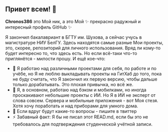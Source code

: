 ## Привет всем! 👋

**Chronos386** это Мой ник, a это Мой ✨ прекрасно радужный и интересный профиль GitHub ✨

Я закончил бакалавриант в БГТУ им. Шухова, а сейчас учусь в магистратуре НИУ БелГУ. Здесь находятся самые разные Мои проекты, это, скорее, репозиторий для личного использования. Вряд ли кому-то будет интересно то, что здесь есть. Но если всё-таки что-то приглянётся - милости прошу.
И ещё кое-что:

- 🔭 Я работаю над различными проектами для себя, по работе и по учёбе, но Я не люблю выкладывать проекты на ГитХаб до того, пока не буду считать, что Я закончил их первую версию, чтобы дальше только дорабатывать. Это плохая привычка, но всё же.
- 🌱 Я, в основном, работаю над бэком и мобилками, но иногда проскакивают небольшие проекты с ИИ. Но Я в ИИ не эксперт от слова совсем. Сервера и мобильные приложения - вот Моя стезя. Хотя хочу поработать и над приборами для умного дома.
- 💬 Если вдруг будут какие-то вопросы - пишите в твиттер
- ⚡ Забавный факт: Я бы не писал этот READ.md, если бы это не требовалось для подтверждения студенческой учётной записи.
